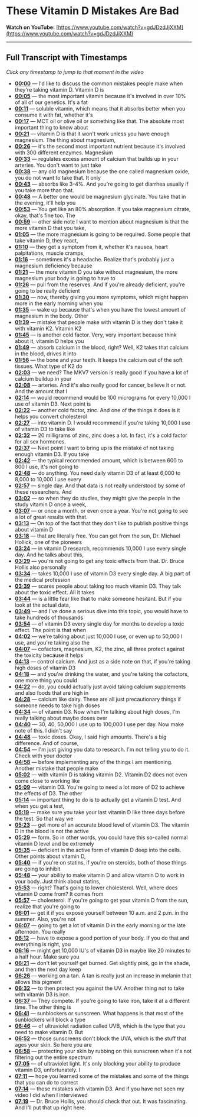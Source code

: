 # These Vitamin D Mistakes Are Bad

**Watch on YouTube:** [https://www.youtube.com/watch?v=gdJDzdJjXXM](https://www.youtube.com/watch?v=gdJDzdJjXXM)

---

## Full Transcript with Timestamps

*Click any timestamp to jump to that moment in the video*

- **[00:00](https://www.youtube.com/watch?v=gdJDzdJjXXM&t=0s)** — I'd like to discuss the common mistakes people make when they're taking vitamin D. Vitamin D is
- **[00:05](https://www.youtube.com/watch?v=gdJDzdJjXXM&t=5s)** — the most important vitamin because it's involved in over 10% of all of our genetics. It's a fat
- **[00:11](https://www.youtube.com/watch?v=gdJDzdJjXXM&t=11s)** — soluble vitamin, which means that it absorbs better when you consume it with fat, whether it's
- **[00:17](https://www.youtube.com/watch?v=gdJDzdJjXXM&t=17s)** — MCT oil or olive oil or something like that. The absolute most important thing to know about
- **[00:21](https://www.youtube.com/watch?v=gdJDzdJjXXM&t=21s)** — vitamin D is that it won't work unless you have enough magnesium. The thing about magnesium,
- **[00:26](https://www.youtube.com/watch?v=gdJDzdJjXXM&t=26s)** — it's the second most important nutrient because it's involved with 300 different enzymes. Magnesium
- **[00:33](https://www.youtube.com/watch?v=gdJDzdJjXXM&t=33s)** — regulates excess amount of calcium that builds up in your arteries. You don't want to just take
- **[00:38](https://www.youtube.com/watch?v=gdJDzdJjXXM&t=38s)** — any old magnesium because the one called magnesium oxide, you do not want to take that. It only
- **[00:43](https://www.youtube.com/watch?v=gdJDzdJjXXM&t=43s)** — absorbs like 3-4%. And you're going to get diarrhea usually if you take more than that.
- **[00:48](https://www.youtube.com/watch?v=gdJDzdJjXXM&t=48s)** — A better one would be magnesium glycinate. You take that in the evening, it'll help you
- **[00:53](https://www.youtube.com/watch?v=gdJDzdJjXXM&t=53s)** — You get like an 80% absorption. If you take magnesium citrate, okay, that's fine too. The
- **[00:59](https://www.youtube.com/watch?v=gdJDzdJjXXM&t=59s)** — other side note I want to mention about magnesium is that the more vitamin D that you take,
- **[01:05](https://www.youtube.com/watch?v=gdJDzdJjXXM&t=65s)** — the more magnesium is going to be required. Some people that take vitamin D, they react,
- **[01:10](https://www.youtube.com/watch?v=gdJDzdJjXXM&t=70s)** — they get a symptom from it, whether it's nausea, heart palpitations, muscle cramps,
- **[01:16](https://www.youtube.com/watch?v=gdJDzdJjXXM&t=76s)** — sometimes it's a headache. Realize that's probably just a magnesium deficiency because
- **[01:21](https://www.youtube.com/watch?v=gdJDzdJjXXM&t=81s)** — the more vitamin D you take without magnesium, the more magnesium your body is going to have to
- **[01:26](https://www.youtube.com/watch?v=gdJDzdJjXXM&t=86s)** — pull from the reserves. And if you're already deficient, you're going to be really deficient
- **[01:30](https://www.youtube.com/watch?v=gdJDzdJjXXM&t=90s)** — now, thereby giving you more symptoms, which might happen more in the early morning when you
- **[01:35](https://www.youtube.com/watch?v=gdJDzdJjXXM&t=95s)** — wake up because that's when you have the lowest amount of magnesium in the body. Other
- **[01:39](https://www.youtube.com/watch?v=gdJDzdJjXXM&t=99s)** — mistake that people make with vitamin D is they don't take it with vitamin K2. Vitamin K2
- **[01:45](https://www.youtube.com/watch?v=gdJDzdJjXXM&t=105s)** — is another cold factor. Very, very important because think about it, vitamin D helps you
- **[01:49](https://www.youtube.com/watch?v=gdJDzdJjXXM&t=109s)** — absorb calcium in the blood, right? Well, K2 takes that calcium in the blood, drives it into
- **[01:56](https://www.youtube.com/watch?v=gdJDzdJjXXM&t=116s)** — the bone and your teeth. It keeps the calcium out of the soft tissues. What type of K2 do
- **[02:03](https://www.youtube.com/watch?v=gdJDzdJjXXM&t=123s)** — we need? The MKV7 version is really good if you have a lot of calcium buildup in your
- **[02:08](https://www.youtube.com/watch?v=gdJDzdJjXXM&t=128s)** — arteries. And it's also really good for cancer, believe it or not. And the amount that I
- **[02:14](https://www.youtube.com/watch?v=gdJDzdJjXXM&t=134s)** — would recommend would be 100 micrograms for every 10,000 I use of vitamin D3. Next point is
- **[02:22](https://www.youtube.com/watch?v=gdJDzdJjXXM&t=142s)** — another cold factor, zinc. And one of the things it does is it helps you convert cholesterol
- **[02:27](https://www.youtube.com/watch?v=gdJDzdJjXXM&t=147s)** — into vitamin D. I would recommend if you're taking 10,000 I use of vitamin D3 to take like
- **[02:32](https://www.youtube.com/watch?v=gdJDzdJjXXM&t=152s)** — 20 milligrams of zinc, zinc does a lot. In fact, it's a cold factor for all sex hormones.
- **[02:37](https://www.youtube.com/watch?v=gdJDzdJjXXM&t=157s)** — Next point I want to bring up is the mistake of not taking enough vitamin D3. If you take
- **[02:42](https://www.youtube.com/watch?v=gdJDzdJjXXM&t=162s)** — the typical recommended amount, which is between 600 to 800 I use, it's not going to
- **[02:48](https://www.youtube.com/watch?v=gdJDzdJjXXM&t=168s)** — do anything. You need daily vitamin D3 of at least 6,000 to 8,000 to 10,000 I use every
- **[02:57](https://www.youtube.com/watch?v=gdJDzdJjXXM&t=177s)** — single day. And that data is not really understood by some of these researchers. And
- **[03:02](https://www.youtube.com/watch?v=gdJDzdJjXXM&t=182s)** — so when they do studies, they might give the people in the study vitamin D once a week,
- **[03:07](https://www.youtube.com/watch?v=gdJDzdJjXXM&t=187s)** — or once a month, or even once a year. You're not going to see a lot of great results with that.
- **[03:13](https://www.youtube.com/watch?v=gdJDzdJjXXM&t=193s)** — On top of the fact that they don't like to publish positive things about vitamin D
- **[03:18](https://www.youtube.com/watch?v=gdJDzdJjXXM&t=198s)** — that are literally free. You can get from the sun, Dr. Michael Hollick, one of the pioneers
- **[03:24](https://www.youtube.com/watch?v=gdJDzdJjXXM&t=204s)** — in vitamin D research, recommends 10,000 I use every single day. And he talks about this,
- **[03:29](https://www.youtube.com/watch?v=gdJDzdJjXXM&t=209s)** — you're not going to get any toxic effects from that. Dr. Bruce Hollis also personally
- **[03:34](https://www.youtube.com/watch?v=gdJDzdJjXXM&t=214s)** — takes 10,000 I use of vitamin D3 every single day. A big part of the medical profession
- **[03:39](https://www.youtube.com/watch?v=gdJDzdJjXXM&t=219s)** — scares people about taking too much vitamin D3. They talk about the toxic effect. All it takes
- **[03:44](https://www.youtube.com/watch?v=gdJDzdJjXXM&t=224s)** — is a little fear like that to make someone hesitant. But if you look at the actual data,
- **[03:49](https://www.youtube.com/watch?v=gdJDzdJjXXM&t=229s)** — and I've done a serious dive into this topic, you would have to take hundreds of thousands
- **[03:54](https://www.youtube.com/watch?v=gdJDzdJjXXM&t=234s)** — of vitamin D3 every single day for months to develop a toxic effect. The point is that when
- **[04:02](https://www.youtube.com/watch?v=gdJDzdJjXXM&t=242s)** — we're talking about just 10,000 I use, or even up to 50,000 I use, and you're taking also the
- **[04:07](https://www.youtube.com/watch?v=gdJDzdJjXXM&t=247s)** — cofactors, magnesium, K2, the zinc, all three protect against the toxicity because it helps
- **[04:13](https://www.youtube.com/watch?v=gdJDzdJjXXM&t=253s)** — control calcium. And just as a side note on that, if you're taking high doses of vitamin D3
- **[04:18](https://www.youtube.com/watch?v=gdJDzdJjXXM&t=258s)** — and you're drinking the water, and you're taking the cofactors, one more thing you could
- **[04:22](https://www.youtube.com/watch?v=gdJDzdJjXXM&t=262s)** — do, you could actually just avoid taking calcium supplements and also foods that are high in
- **[04:28](https://www.youtube.com/watch?v=gdJDzdJjXXM&t=268s)** — calcium like dairy. These are all just precautionary things if someone needs to take high doses
- **[04:34](https://www.youtube.com/watch?v=gdJDzdJjXXM&t=274s)** — of vitamin D3. Now when I'm talking about high doses, I'm really talking about maybe doses over
- **[04:40](https://www.youtube.com/watch?v=gdJDzdJjXXM&t=280s)** — 30, 40, 50,000 I use up to 100,000 I use per day. Now make note of this. I didn't say
- **[04:48](https://www.youtube.com/watch?v=gdJDzdJjXXM&t=288s)** — toxic doses. Okay, I said high amounts. There's a big difference. And of course,
- **[04:54](https://www.youtube.com/watch?v=gdJDzdJjXXM&t=294s)** — I'm just giving you data to research. I'm not telling you to do it. Check with your doctor
- **[04:58](https://www.youtube.com/watch?v=gdJDzdJjXXM&t=298s)** — before implementing any of the things I am mentioning. Another mistake that people make
- **[05:02](https://www.youtube.com/watch?v=gdJDzdJjXXM&t=302s)** — with vitamin D is taking vitamin D2. Vitamin D2 does not even come close to working like
- **[05:09](https://www.youtube.com/watch?v=gdJDzdJjXXM&t=309s)** — vitamin D3. You're going to need a lot more of D2 to achieve the effects of D3. The other
- **[05:14](https://www.youtube.com/watch?v=gdJDzdJjXXM&t=314s)** — important thing to do is to actually get a vitamin D test. And when you get a test,
- **[05:19](https://www.youtube.com/watch?v=gdJDzdJjXXM&t=319s)** — make sure you take your last vitamin D like three days before the test. So that way we
- **[05:23](https://www.youtube.com/watch?v=gdJDzdJjXXM&t=323s)** — get more of an accurate blood level of vitamin D3. The vitamin D in the blood is not the active
- **[05:29](https://www.youtube.com/watch?v=gdJDzdJjXXM&t=329s)** — form. So in other words, you could have this so-called normal vitamin D level and be extremely
- **[05:35](https://www.youtube.com/watch?v=gdJDzdJjXXM&t=335s)** — deficient in the active form of vitamin D deep into the cells. Other points about vitamin D,
- **[05:40](https://www.youtube.com/watch?v=gdJDzdJjXXM&t=340s)** — if you're on statins, if you're on steroids, both of those things are going to inhibit
- **[05:48](https://www.youtube.com/watch?v=gdJDzdJjXXM&t=348s)** — your ability to make vitamin D and allow vitamin D to work in your body. Just think about statins,
- **[05:53](https://www.youtube.com/watch?v=gdJDzdJjXXM&t=353s)** — right? That's going to lower cholesterol. Well, where does vitamin D come from? It comes from
- **[05:57](https://www.youtube.com/watch?v=gdJDzdJjXXM&t=357s)** — cholesterol. If you're going to get your vitamin D from the sun, realize that you're going to
- **[06:01](https://www.youtube.com/watch?v=gdJDzdJjXXM&t=361s)** — get it if you expose yourself between 10 a.m. and 2 p.m. in the summer. Also, you're not
- **[06:07](https://www.youtube.com/watch?v=gdJDzdJjXXM&t=367s)** — going to get a lot of vitamin D in the early morning or the late afternoon. You really
- **[06:12](https://www.youtube.com/watch?v=gdJDzdJjXXM&t=372s)** — have to expose a good portion of your body. If you do that and everything is right, you
- **[06:16](https://www.youtube.com/watch?v=gdJDzdJjXXM&t=376s)** — might get 10,000 IU's of vitamin D3 in maybe like 20 minutes to a half hour. Make sure you
- **[06:21](https://www.youtube.com/watch?v=gdJDzdJjXXM&t=381s)** — don't let yourself get burned. Get slightly pink, go in the shade, and then the next day keep
- **[06:26](https://www.youtube.com/watch?v=gdJDzdJjXXM&t=386s)** — working on a tan. A tan is really just an increase in melanin that allows this pigment
- **[06:32](https://www.youtube.com/watch?v=gdJDzdJjXXM&t=392s)** — to then protect you against the UV. Another thing not to take with vitamin D3 is iron.
- **[06:37](https://www.youtube.com/watch?v=gdJDzdJjXXM&t=397s)** — They compete. If you're going to take iron, take it at a different time. The other thing is
- **[06:41](https://www.youtube.com/watch?v=gdJDzdJjXXM&t=401s)** — sunblockers or sunscreen. What happens is that most of the sunblockers will block a type
- **[06:46](https://www.youtube.com/watch?v=gdJDzdJjXXM&t=406s)** — of ultraviolet radiation called UVB, which is the type that you need to make vitamin D. But
- **[06:52](https://www.youtube.com/watch?v=gdJDzdJjXXM&t=412s)** — those sunscreens don't block the UVA, which is the stuff that ages your skin. So here you are
- **[06:58](https://www.youtube.com/watch?v=gdJDzdJjXXM&t=418s)** — protecting your skin by rubbing on this sunscreen when it's not filtering out the entire spectrum
- **[07:05](https://www.youtube.com/watch?v=gdJDzdJjXXM&t=425s)** — of ultraviolet light. It's only blocking your ability to produce vitamin D3, unfortunately. I
- **[07:11](https://www.youtube.com/watch?v=gdJDzdJjXXM&t=431s)** — hope you learned some of the mistakes and some of the things that you can do to correct
- **[07:14](https://www.youtube.com/watch?v=gdJDzdJjXXM&t=434s)** — those mistakes with vitamin D3. And if you have not seen my video I did when I interviewed
- **[07:19](https://www.youtube.com/watch?v=gdJDzdJjXXM&t=439s)** — Dr. Bruce Hollis, you should check that out. It was fascinating. And I'll put that up right here.

